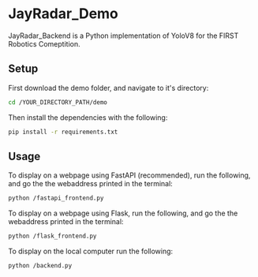 # JayRadar_Demo

JayRadar_Backend is a Python implementation of YoloV8 for the FIRST Robotics Comeptition.


## Setup

First download the demo folder, and navigate to it's directory:

```bash
cd /YOUR_DIRECTORY_PATH/demo
```

Then install the dependencies with the following:

```bash
pip install -r requirements.txt
```


## Usage

To display on a webpage using FastAPI (recommended), run the following, and go the the webaddress printed in the terminal:

```bash
python /fastapi_frontend.py
```


To display on a webpage using Flask, run the following, and go the the webaddress printed in the terminal:

```bash
python /flask_frontend.py
```

To display on the local computer run the following:

```bash
python /backend.py
```